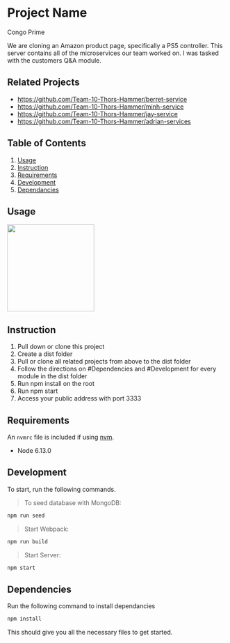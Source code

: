 # Project Name

Congo Prime

We are cloning an Amazon product page, specifically a PS5 controller. This server contains all of the microservices our team worked on. I was tasked with the customers Q&A module.

## Related Projects

  - https://github.com/Team-10-Thors-Hammer/berret-service
  - https://github.com/Team-10-Thors-Hammer/minh-service
  - https://github.com/Team-10-Thors-Hammer/jay-service
  - https://github.com/Team-10-Thors-Hammer/adrian-services

## Table of Contents

1. [Usage](#Usage)
2. [Instruction](#Instruction)
3. [Requirements](#requirements)
4. [Development](#development)
5. [Dependancies](#Dependencies)

## Usage

<img src="http://g.recordit.co/yHgzacRqhW.gif" width="200">

## Instruction

1. Pull down or clone this project
2. Create a dist folder
3. Pull or clone all related projects from above to the dist folder
4. Follow the directions on #Dependencies and #Development for every module in the dist folder
5. Run npm install on the root
6. Run npm start
7. Access your public address with port 3333

## Requirements

An `nvmrc` file is included if using [nvm](https://github.com/creationix/nvm).

- Node 6.13.0

## Development

To start, run the following commands.

> To seed database with MongoDB:
```sh
npm run seed
```
> Start Webpack:
```sh
npm run build
```
> Start Server:
```sh
npm start
```

## Dependencies

Run the following command to install dependancies

```sh
npm install
```

This should give you all the necessary files to get started.
